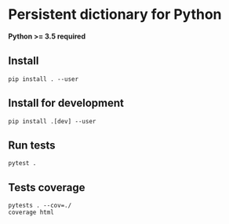 # Persistent dictionary for Python
**Python >= 3.5 required**

## Install
    pip install . --user

## Install for development
    pip install .[dev] --user

## Run tests
    pytest .

## Tests coverage
    pytests . --cov=./
    coverage html